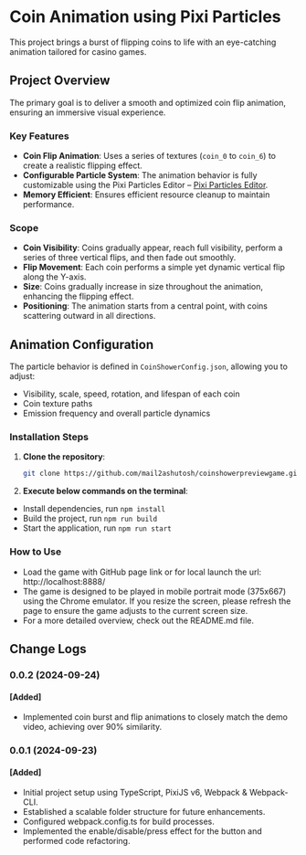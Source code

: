 # Coin Animation using Pixi Particles

This project brings a burst of flipping coins to life with an eye-catching animation tailored for casino games.

## **Project Overview**

The primary goal is to deliver a smooth and optimized coin flip animation, ensuring an immersive visual experience.

### **Key Features**

- **Coin Flip Animation**: Uses a series of textures (`coin_0` to `coin_6`) to create a realistic flipping effect.
- **Configurable Particle System**: The animation behavior is fully customizable using the Pixi Particles
  Editor – [Pixi Particles Editor](https://pixijs.io/pixi-particles-editor).
- **Memory Efficient**: Ensures efficient resource cleanup to maintain performance.

### **Scope**

- **Coin Visibility**: Coins gradually appear, reach full visibility, perform a series of three vertical flips, and then
  fade out smoothly.
- **Flip Movement**: Each coin performs a simple yet dynamic vertical flip along the Y-axis.
- **Size**: Coins gradually increase in size throughout the animation, enhancing the flipping effect.
- **Positioning**: The animation starts from a central point, with coins scattering outward in all directions.

## **Animation Configuration**

The particle behavior is defined in `CoinShowerConfig.json`, allowing you to adjust:

- Visibility, scale, speed, rotation, and lifespan of each coin
- Coin texture paths
- Emission frequency and overall particle dynamics

### **Installation Steps**

1. **Clone the repository**:
   ```bash
   git clone https://github.com/mail2ashutosh/coinshowerpreviewgame.git
2. **Execute below commands on the terminal**:

- Install dependencies, run ```npm install```
- Build the project, run ```npm run build```
- Start the application, run ```npm run start```

### How to Use

- Load the game with GitHub page link or for local launch the url: http://localhost:8888/
- The game is designed to be played in mobile portrait mode (375x667) using the Chrome emulator. If you resize the
  screen, please refresh the page to ensure the game adjusts to the current screen size.
- For a more detailed overview, check out the README.md file.

## Change Logs

### 0.0.2 (2024-09-24)

#### [Added]

- Implemented coin burst and flip animations to closely match the demo video, achieving over 90% similarity.

### 0.0.1 (2024-09-23)

#### [Added]

- Initial project setup using TypeScript, PixiJS v6, Webpack & Webpack-CLI.
- Established a scalable folder structure for future enhancements.
- Configured webpack.config.ts for build processes.
- Implemented the enable/disable/press effect for the button and performed code refactoring.
